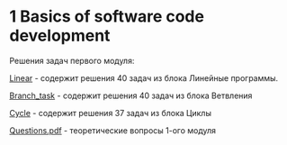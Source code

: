 # 1 Basics of software code development 
Решения задач первого модуля:

<a href="https://github.com/IrynaValovich/Java_Intro_Online/tree/master/1_Basics_of_software_code_development/src/by/htp/basic_of_software_1/linear">Linear</a> - содержит решения 40 задач из блока Линейные программы.

<a href="https://github.com/IrynaValovich/Java_Intro_Online/tree/master/1_Basics_of_software_code_development/src/by/htp/basic_of_software_1/branch_task">Branch_task</a> - содержит решения 40 задач из блока Ветвления

<a href="https://github.com/IrynaValovich/Java_Intro_Online/tree/master/1_Basics_of_software_code_development/src/by/htp/basic_of_software_1/cycle">Cycle</a> - содержит решения 37 задач из блока Циклы

<a href="https://github.com/IrynaValovich/Java_Intro_Online/blob/master/1_Basics_of_software_code_development/src/by/htp/basic_of_software_1/Questions.pdf">Questions.pdf</a> - теоретические вопросы 1-ого модуля
         
         
         
         
         

